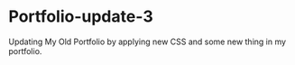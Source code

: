 # Portfolio-update-3
Updating My Old Portfolio by applying new CSS and some new thing in my portfolio.
